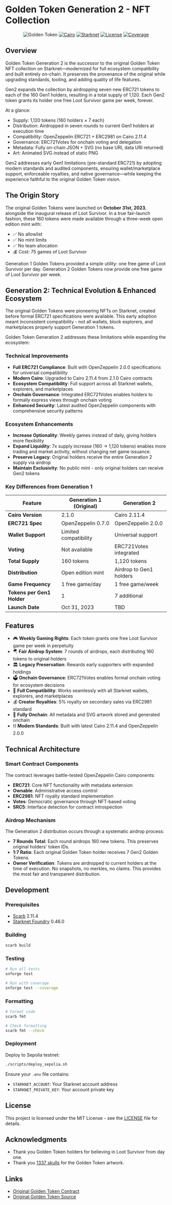 # Golden Token Generation 2 - NFT Collection

<div align="center">

![Golden Token](https://img.shields.io/badge/Golden%20Token%20Gen2-Fully%20Onchain%20NFTs-FFD700?style=for-the-badge)
[![Cairo](https://img.shields.io/badge/Cairo-2.11.4-orange?style=flat-square)](https://github.com/starkware-libs/cairo)
[![Starknet](https://img.shields.io/badge/Starknet-Mainnet-blue?style=flat-square)](https://starknet.io)
[![License](https://img.shields.io/badge/license-MIT-green?style=flat-square)](LICENSE)
[![Coverage](https://img.shields.io/badge/coverage-84.3%25-brightgreen?style=flat-square)](https://codecov.io)

</div>

## Overview

Golden Token Generation 2 is the successor to the original Golden Token NFT collection on Starknet—modernized for full ecosystem compatibility and built entirely on-chain. It preserves the provenance of the original while upgrading standards, tooling, and adding quality of life features.

Gen2 expands the collection by airdropping seven new ERC721 tokens to each of the 160 Gen1 holders, resulting in a total supply of 1,120. Each Gen2 token grants its holder one free Loot Survivor game per week, forever.

At a glance:

- Supply: 1,120 tokens (160 holders × 7 each)
- Distribution: Airdropped in seven rounds to current Gen1 holders at execution time
- Compatibility: OpenZeppelin ERC721 + ERC2981 on Cairo 2.11.4
- Governance: ERC721Votes for onchain voting and delegation
- Metadata: Fully on-chain JSON + SVG (no base URI, data URI returned)
- Art: Animated SVG instead of static PNG

Gen2 addresses early Gen1 limitations (pre-standard ERC721) by adopting modern standards and audited components, ensuring wallet/marketplace support, enforceable royalties, and native governance—while keeping the experience faithful to the original Golden Token vision.

## The Origin Story

The original Golden Tokens were launched on **October 31st, 2023**, alongside the inaugural release of Loot Survivor. In a true fair-launch fashion, these 160 tokens were made available through a three-week open edition mint with:

- ✅ No allowlist
- ✅ No mint limits
- ✅ No team allocation
- 💰 Cost: 75 games of Loot Survivor

Generation 1 Golden Tokens provided a simple utility: one free game of Loot Survivor per day. Generation 2 Golden Tokens now provide one free game of Loot Survivor per week.

## Generation 2: Technical Evolution & Enhanced Ecosystem

The original Golden Tokens were pioneering NFTs on Starknet, created before formal ERC721 specifications were available. This early adoption meant inconsistent compatibility - not all wallets, block explorers, and marketplaces properly support Generation 1 tokens.

Golden Token Generation 2 addresses these limitations while expanding the ecosystem:

### Technical Improvements

- **Full ERC721 Compliance**: Built with OpenZeppelin 2.0.0 specifications for universal compatibility
- **Modern Cairo**: Upgraded to Cairo 2.11.4 from 2.1.0 Cairo contracts
- **Ecosystem Compatibility**: Full support across all Starknet wallets, explorers, and marketplaces
- **Onchain Governance**: Integrated ERC721Votes enables holders to formally express views through onchain voting
- **Enhanced Security**: Latest audited OpenZeppelin components with comprehensive security patterns

### Ecosystem Enhancements

- **Increase Optionality**: Weekly games instead of daily, giving holders more flexibility
- **Expand Liquidity**: 7x supply increase (160 → 1,120 tokens) enables more trading and market activity, without changing net game issuance.
- **Preserve Legacy**: Original holders receive the entire Generation 2 supply via airdrop
- **Maintain Exclusivity**: No public mint - only original holders can receive Gen2 tokens

### Key Differences from Generation 1

| Feature                    | Generation 1 (Original) | Generation 2            |
| -------------------------- | ----------------------- | ----------------------- |
| **Cairo Version**          | 2.1.0                   | Cairo 2.11.4            |
| **ERC721 Spec**            | OpenZeppelin 0.7.0      | OpenZeppelin 2.0.0      |
| **Wallet Support**         | Limited compatibility   | Universal support       |
| **Voting**                 | Not available           | ERC721Votes integrated  |
| **Total Supply**           | 160 tokens              | 1,120 tokens            |
| **Distribution**           | Open edition mint       | Airdrop to Gen1 holders |
| **Game Frequency**         | 1 free game/day         | 1 free game/week        |
| **Tokens per Gen1 Holder** | 1                       | 7 additional            |
| **Launch Date**            | Oct 31, 2023            | TBD                     |

## Features

- 🎮 **Weekly Gaming Rights**: Each token grants one free Loot Survivor game per week in perpetuity
- 🪂 **Fair Airdrop System**: 7 rounds of airdrops, each distributing 160 tokens to original holders
- 🏛️ **Legacy Preservation**: Rewards early supporters with expanded holdings
- 🗳️ **Onchain Governance**: ERC721Votes enables formal onchain voting for ecosystem decisions
- 🔧 **Full Compatibility**: Works seamlessly with all Starknet wallets, explorers, and marketplaces
- 💰 **Creator Royalties**: 5% royalty on secondary sales via ERC2981 standard
- 🎨 **Fully Onchain**: All metadata and SVG artwork stored and generated onchain
- ⛓️ **Modern Standards**: Built with latest Cairo 2.11.4 and OpenZeppelin 2.0.0

## Technical Architecture

### Smart Contract Components

The contract leverages battle-tested OpenZeppelin Cairo components:

- **ERC721**: Core NFT functionality with metadata extension
- **Ownable**: Administrative access control
- **ERC2981**: NFT royalty standard implementation
- **Votes**: Democratic governance through NFT-based voting
- **SRC5**: Interface detection for contract introspection

### Airdrop Mechanism

The Generation 2 distribution occurs through a systematic airdrop process:

- **7 Rounds Total**: Each round airdrops 160 new tokens. This preserves original holders' token IDs.
- **1:7 Ratio**: Each original Golden Token holder receives 7 Gen2 Golden Tokens.
- **Owner Verification**: Tokens are airdropped to current holders at the time of execution. No snapshots, no merkles, no claims. This provides the most fair and transparent distribution.

## Development

### Prerequisites

- [Scarb](https://docs.swmansion.com/scarb/) 2.11.4
- [Starknet Foundry](https://github.com/foundry-rs/starknet-foundry) 0.46.0

### Building

```bash
scarb build
```

### Testing

```bash
# Run all tests
snforge test

# Run with coverage
snforge test --coverage
```

### Formatting

```bash
# Format code
scarb fmt

# Check formatting
scarb fmt --check
```

### Deployment

Deploy to Sepolia testnet:

```bash
./scripts/deploy_sepolia.sh
```

Ensure your `.env` file contains:

- `STARKNET_ACCOUNT`: Your Starknet account address
- `STARKNET_PRIVATE_KEY`: Your account private key

## License

This project is licensed under the MIT License - see the [LICENSE](LICENSE) file for details.

## Acknowledgments

- Thank you Golden Token holders for believing in Loot Survivor from day one.
- Thank you [1337 skulls](https://x.com/1337skulls) for the Golden Token artwork.

## Links

- [Original Golden Token Contract](https://voyager.online/contract/0x04f5e296c805126637552cf3930e857f380e7c078e8f00696de4fc8545356b1d)
- [Original Golden Token Source](https://github.com/BibliothecaDAO/golden-token)
